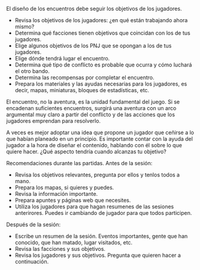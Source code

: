 El diseño de los encuentros debe seguir los objetivos de los jugadores.

- Revisa los objetivos de los jugadores: ¿en qué están trabajando ahora mismo?
- Determina qué facciones tienen objetivos que coincidan con los de tus jugadores.
- Elige algunos objetivos de los PNJ que se opongan a los de tus jugadores.
- Elige dónde tendrá lugar el encuentro.
- Determina qué tipo de conflicto es probable que ocurra y cómo luchará el otro bando.
- Determina las recompensas por completar el encuentro.
- Prepara los materiales y las ayudas necesarias para los jugadores, es decir, mapas, miniaturas, bloques de estadísticas, etc.

El encuentro, no la aventura, es la unidad fundamental del juego. Si se encadenan suficientes encuentros, surgirá una aventura con un arco argumental muy claro a partir del conflicto y de las acciones que los jugadores emprendan para resolverlo.

A veces es mejor adoptar una idea que propone un jugador que ceñirse a lo que habían planeado en un principio. Es importante contar con la ayuda del jugador a la hora de diseñar el contenido, hablando con él sobre lo que quiere hacer. ¿Qué aspecto tendría cuando alcanzas tu objetivo?

Recomendaciones durante las partidas.
Antes de la sesión:
- Revisa los objetivos relevantes, pregunta por ellos y tenlos todos a mano.
- Prepara los mapas, si quieres y puedes.
- Revisa la información importante.
- Prepara apuntes y páginas web que necesites.
- Utiliza los jugadores para que hagan resumenes de las sesiones anterirores. Puedes ir cambiando de jugador para que todos participen.

Después de la sesión:
- Escribe un resumen de la sesión. Eventos importantes, gente que han conocido, que han matado, lugar visitados, etc.
- Revisa las facciones y sus objetivos.
- Revisa los jugadores y sus objetivos. Pregunta que quieren hacer a continuación.